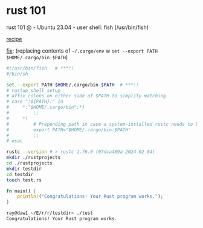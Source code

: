# rust 101

rust 101 @
    - Ubuntu 23.04
    - user shell: fish (/usr/bin/fish)

[recipe](https://www.digitalocean.com/community/tutorials/install-rust-on-ubuntu-linux)

[fix](https://forum.garudalinux.org/t/getting-rust-related-error-in-fish-konsole/10373):
(replacing contents of `~/.cargo/env` w `set --export PATH $HOME/.cargo/bin $PATH`)

```sh
#!/usr/bin/fish   # ***!!
#/bin/sh

set --export PATH $HOME/.cargo/bin $PATH  # ***!!
# rustup shell setup
# affix colons on either side of $PATH to simplify matching
# case ":${PATH}:" in
#     *:"$HOME/.cargo/bin":*)
#         ;;
#     *)
#         # Prepending path in case a system-installed rustc needs to be overridden
#         export PATH="$HOME/.cargo/bin:$PATH"
#         ;;
# esac
```

```sh
rustc --version # > rustc 1.76.0 (07dca489a 2024-02-04)
mkdir ./rustprojects
cd ./rustprojects
mkdir testdir
cd testdir
touch test.rs
```

```rs
fn main() {
    println!("Congratulations! Your Rust program works.");
}
```

```sh
ray@daw1 ~/E/r/r/testdir> ./test 
Congratulations! Your Rust program works.
```

